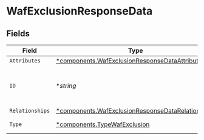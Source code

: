 # WafExclusionResponseData


## Fields

| Field                                                                                                             | Type                                                                                                              | Required                                                                                                          | Description                                                                                                       | Example                                                                                                           |
| ----------------------------------------------------------------------------------------------------------------- | ----------------------------------------------------------------------------------------------------------------- | ----------------------------------------------------------------------------------------------------------------- | ----------------------------------------------------------------------------------------------------------------- | ----------------------------------------------------------------------------------------------------------------- |
| `Attributes`                                                                                                      | [*components.WafExclusionResponseDataAttributes](../../models/shared/wafexclusionresponsedataattributes.md)       | :heavy_minus_sign:                                                                                                | N/A                                                                                                               |                                                                                                                   |
| `ID`                                                                                                              | **string*                                                                                                         | :heavy_minus_sign:                                                                                                | Alphanumeric string identifying a WAF exclusion.                                                                  | 3xCguUGZzb2W9Euo4mo0r                                                                                             |
| `Relationships`                                                                                                   | [*components.WafExclusionResponseDataRelationships](../../models/shared/wafexclusionresponsedatarelationships.md) | :heavy_minus_sign:                                                                                                | N/A                                                                                                               |                                                                                                                   |
| `Type`                                                                                                            | [*components.TypeWafExclusion](../../models/shared/typewafexclusion.md)                                           | :heavy_minus_sign:                                                                                                | Resource type.                                                                                                    |                                                                                                                   |